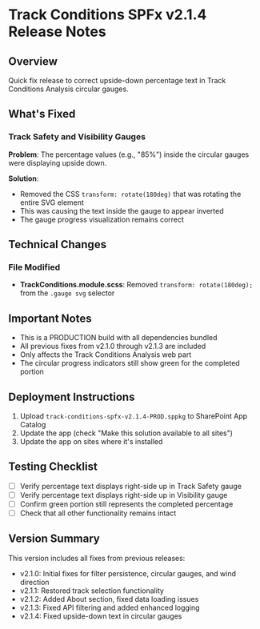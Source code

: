 # Track Conditions SPFx v2.1.4 Release Notes

## Overview
Quick fix release to correct upside-down percentage text in Track Conditions Analysis circular gauges.

## What's Fixed

### Track Safety and Visibility Gauges
**Problem**: The percentage values (e.g., "85%") inside the circular gauges were displaying upside down.

**Solution**: 
- Removed the CSS `transform: rotate(180deg)` that was rotating the entire SVG element
- This was causing the text inside the gauge to appear inverted
- The gauge progress visualization remains correct

## Technical Changes

### File Modified
- **TrackConditions.module.scss**: Removed `transform: rotate(180deg);` from the `.gauge svg` selector

## Important Notes

- This is a PRODUCTION build with all dependencies bundled
- All previous fixes from v2.1.0 through v2.1.3 are included
- Only affects the Track Conditions Analysis web part
- The circular progress indicators still show green for the completed portion

## Deployment Instructions

1. Upload `track-conditions-spfx-v2.1.4-PROD.sppkg` to SharePoint App Catalog
2. Update the app (check "Make this solution available to all sites")
3. Update the app on sites where it's installed

## Testing Checklist
- [ ] Verify percentage text displays right-side up in Track Safety gauge
- [ ] Verify percentage text displays right-side up in Visibility gauge
- [ ] Confirm green portion still represents the completed percentage
- [ ] Check that all other functionality remains intact

## Version Summary
This version includes all fixes from previous releases:
- v2.1.0: Initial fixes for filter persistence, circular gauges, and wind direction
- v2.1.1: Restored track selection functionality
- v2.1.2: Added About section, fixed data loading issues
- v2.1.3: Fixed API filtering and added enhanced logging
- v2.1.4: Fixed upside-down text in circular gauges